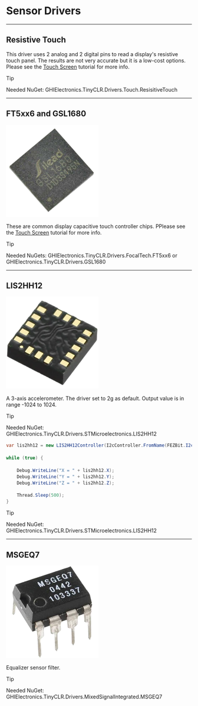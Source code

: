 # Sensor Drivers

---

## Resistive Touch

This driver uses 2 analog and 2 digital pins to read a display's resistive touch panel. The results are not very accurate but it is a low-cost options. Please see the [Touch Screen](../tutorials/touch-screen.md) tutorial for more info.

> [!TIP]
> Needed NuGet: GHIElectronics.TinyCLR.Drivers.Touch.ResisitiveTouch

---

## FT5xx6 and GSL1680
![GSL1680](./images/GSL1680.png)

These are common display capacitive touch controller chips. PPlease see the [Touch Screen](../tutorials/touch-screen.md) tutorial for more info.

> [!TIP]
> Needed NuGets: GHIElectronics.TinyCLR.Drivers.FocalTech.FT5xx6 or GHIElectronics.TinyCLR.Drivers.GSL1680

---

## LIS2HH12
![LIS2HH12](./images/LIS2HH12.png)

A 3-axis accelerometer. The driver set to 2g as default. Output value is in range -1024 to 1024.

> [!TIP]
> Needed NuGet: GHIElectronics.TinyCLR.Drivers.STMicroelectronics.LIS2HH12

```cs
var lis2hh12 = new LIS2HH12Controller(I2cController.FromName(FEZBit.I2cBus.Accelerometer));

while (true) {
	
	Debug.WriteLine("X = " + lis2hh12.X);               
	Debug.WriteLine("Y = " + lis2hh12.Y);               
	Debug.WriteLine("Z = " + lis2hh12.Z);               

	Thread.Sleep(500);
}
```

>[!TIP]
 >Needed NuGet: GHIElectronics.TinyCLR.Drivers.STMicroelectronics.LIS2HH12

---

## MSGEQ7
![MSGEQ7](./images/MSGEQ7.png)

Equalizer sensor filter.

>[!TIP]
>Needed NuGet: GHIElectronics.TinyCLR.Drivers.MixedSignalIntegrated.MSGEQ7





